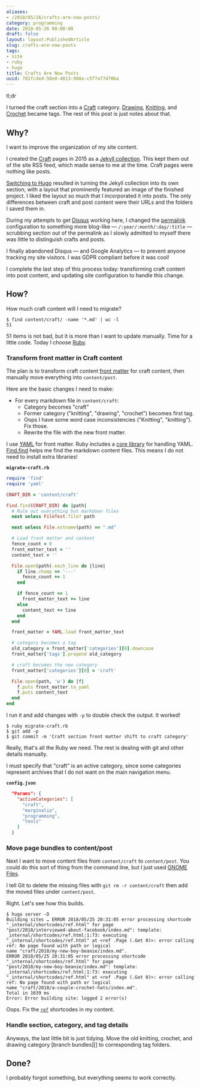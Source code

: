 ```yaml
---
aliases:
- /2018/05/26/crafts-are-now-posts/
category: programming
date: 2018-05-26 00:00:00
draft: false
layout: layout:PublishedArticle
slug: crafts-are-now-posts
tags:
- site
- ruby
- hugo
title: Crafts Are Now Posts
uuid: 781fcded-58e0-4813-988a-c5f7a77d70ba
---
```


[Craft]: /categories/craft
[Drawing]: /tags/drawing
[Knitting]: /tags/knitting
[Crochet]: /tags/crochet

<aside class="admonition tldr">
<p class="admonition-title">tl;dr</p>

I turned the craft section into a [Craft][] category. [Drawing][], [Knitting][], and [Crochet][]
became tags. The rest of this post is just notes about that.

</aside>

<!--more-->

## Why?

I want to improve the organization of my site content.

I created the [Craft][] pages in 2015 as a [Jekyll collection][]. This kept them out of the site RSS feed,
which made sense to me at the time. Craft pages were nothing like posts.

[Switching to Hugo][] resulted in turning the Jekyll collection into its own section, with a layout that
prominently featured an image of the finished project. I liked the layout so much that I incorporated
it into posts. The only differences between craft and post content were their URLs and the folders I saved them
in.

During my attempts to get [Disqus][] working here, I changed the [permalink][] configuration to something more
blog-like — `/:year/:month/:day/:title` — scrubbing section out of the permalink as I slowly admitted to
myself there was little to distinguish crafts and posts.

<aside class="admonition">

I finally abandoned Disqus — and Google Analytics — to prevent anyone tracking my site visitors.
I was GDPR compliant before it was cool!

</aside>

I complete the last step of this process today: transforming craft content into post content, and updating
site configuration to handle this change.

[Craft]: /categories/craft
[Jekyll collection]: /post/2015/07/making-a-jekyll-collection
[Switching to Hugo]: /post/2015/09/next-hugo
[Disqus]: /tags/disqus
[permalink]: http://gohugo.io/content-management/urls/#permalinks

## How?

How much craft content will I need to migrate?

    $ find content/craft/ -name '*.md' | wc -l
    51

51 items is not bad, but it is more than I want to update manually. Time for a little code. Today I choose [Ruby][].

[Ruby]: /tags/ruby

### Transform front matter in Craft content

The plan is to transform craft content [front matter][] for craft content, then manually move everything into
`content/post`.

Here are the basic changes I need to make:

* For every markdown file in `content/craft`:
  * Category becomes "craft"
  * Former category ("knitting", "drawing", "crochet") becomes first tag.
  * Oops I have some word case inconsistencies ("Knitting", "knitting"). Fix those.
  * Rewrite the file with the new front matter.

I use [YAML][] for front matter. Ruby includes a [core library][] for handling YAML. [Find.find][] helps me
find the markdown content files. This means I do not need to install extra libraries!

[YAML]: http://yaml.org/
[front matter]: http://gohugo.io/content-management/front-matter/
[core library]: http://ruby-doc.org/stdlib-2.5.1/libdoc/yaml/rdoc/YAML.html
[Find.find]: http://ruby-doc.org/stdlib-2.5.1/libdoc/find/rdoc/Find.html#method-c-find

**`migrate-craft.rb`**

``` ruby
require 'find'
require 'yaml'

CRAFT_DIR = 'content/craft'

Find.find(CRAFT_DIR) do |path|
  # Rule out everything but markdown files
  next unless FileTest.file? path

  next unless File.extname(path) == ".md"

  # Load front matter and content
  fence_count = 0
  front_matter_text = ''
  content_text = ''

  File.open(path).each_line do |line|
    if line.chomp == '---'
      fence_count += 1
    end

    if fence_count == 1
      front_matter_text += line
    else
      content_text += line
    end
  end

  front_matter = YAML.load front_matter_text

  # category becomes a tag
  old_category = front_matter['categories'][0].downcase
  front_matter['tags'].prepend old_category

  # craft becomes the new category
  front_matter['categories'][0] = 'craft'

  File.open(path, 'w') do |f|
    f.puts front_matter.to_yaml
    f.puts content_text
  end
end
```

I run it and add changes with `-p` to double check the output. It worked!

    $ ruby migrate-craft.rb
    $ git add -p
    $ git commit -m 'Craft section front matter shift to craft category'

Really, that's all the Ruby we need. The rest is dealing with git and other details manually.

I must specify that "craft" is an active category, since some categories represent archives that I do not want
on the main navigation menu.

**`config.json`**

``` json
  "Params": {
    "activeCategories": [
      "craft",
      "marginalia",
      "programming",
      "tools"
    ]
  }
```

### Move page bundles to content/post

Next I want to move content files from `content/craft` to `content/post`. You could do this sort of thing from
the command line, but I just used [GNOME Files][].

[GNOME Files]: https://wiki.gnome.org/Apps/Files

I tell Git to delete the missing files with `git rm -r content/craft` then add the moved files under `content/post`.

Right. Let's see how this builds.

    $ hugo server -D
    Building sites … ERROR 2018/05/25 20:31:05 error processing shortcode "_internal/shortcodes/ref.html" for page
    "post/2018/interviewed-about-facebook/index.md": template: _internal/shortcodes/ref.html:1:73: executing
    "_internal/shortcodes/ref.html" at <ref .Page (.Get 0)>: error calling ref: No page found with path or logical
    name "craft/2018/my-new-boy-beanie/index.md".
    ERROR 2018/05/25 20:31:05 error processing shortcode "_internal/shortcodes/ref.html" for page
    "post/2018/my-new-boy-beanie/index.md": template: _internal/shortcodes/ref.html:1:73: executing
    "_internal/shortcodes/ref.html" at <ref .Page (.Get 0)>: error calling ref: No page found with path or logical
    name "craft/2018/a-couple-crochet-hats/index.md".
    Total in 1039 ms
    Error: Error building site: logged 2 error(s)

Oops. Fix the [`ref`][] shortcodes in my content.

[`ref`]: http://gohugo.io/content-management/shortcodes/#ref-and-relref

### Handle section, category, and tag details

Anyways, the last little bit is just tidying. Move the old knitting, crochet, and drawing category [branch
bundles][] to corresponding tag folders.

## Done?

I probably forgot something, but everything seems to work correctly.